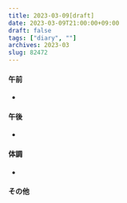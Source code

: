 ```yaml
---
title: 2023-03-09[draft]
date: 2023-03-09T21:00:00+09:00
draft: false
tags: ["diary", ""]
archives: 2023-03
slug: 82472
---
```

#### 午前
- 
#### 午後
- 
#### 体調
- 
#### その他